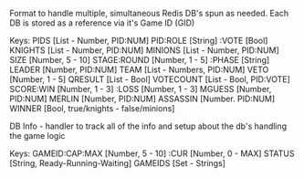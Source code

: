 Format to handle multiple, simultaneous Redis DB's spun as needed.
Each DB is stored as a reference via it's Game ID (GID)

Keys: PIDS           [List - Number, PID:NUM]
      PID:ROLE       [String]
         :VOTE       [Bool]
      KNIGHTS        [List - Number, PID:NUM]
      MINIONS        [List - Number, PID:NUM]
      SIZE           [Number, 5 - 10]
      STAGE:ROUND    [Number, 1 - 5]
           :PHASE    [String]
      LEADER         [Number, PID:NUM]
      TEAM           [List - Numbers, PID:NUM]
      VETO           [Number, 1 - 5]
      QRESULT        [List - Bool] 
      VOTECOUNT      [List - Bool, PID:VOTE]
      SCORE:WIN      [Number, 1 - 3]
           :LOSS     [Number, 1 - 3]
      MGUESS         [Number, PID:NUM]
      MERLIN         [Number, PID:NUM]
      ASSASSIN       [Number. PID:NUM]
      WINNER         [Bool, true/knights - false/minions]


DB Info - handler to track all of the info and setup about the db's handling the game logic

Keys: GAMEID:CAP:MAX    [Number, 5 - 10]
                :CUR    [Number, 0 - MAX]
             STATUS     [String, Ready-Running-Waiting]
      GAMEIDS           [Set - Strings]